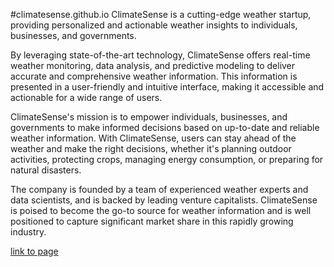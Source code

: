 #climatesense.github.io 
ClimateSense is a cutting-edge weather startup, providing personalized and actionable weather insights to individuals, businesses, and governments.

By leveraging state-of-the-art technology, ClimateSense offers real-time weather monitoring, data analysis, and predictive modeling to deliver accurate and comprehensive weather information. This information is presented in a user-friendly and intuitive interface, making it accessible and actionable for a wide range of users.

ClimateSense's mission is to empower individuals, businesses, and governments to make informed decisions based on up-to-date and reliable weather information. With ClimateSense, users can stay ahead of the weather and make the right decisions, whether it's planning outdoor activities, protecting crops, managing energy consumption, or preparing for natural disasters.

The company is founded by a team of experienced weather experts and data scientists, and is backed by leading venture capitalists. ClimateSense is poised to become the go-to source for weather information and is well positioned to capture significant market share in this rapidly growing industry.

[link to page](https://climatesense.github.io)
